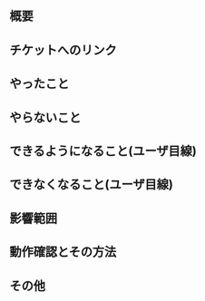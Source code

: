 ## 概要
## チケットへのリンク
## やったこと
## やらないこと
## できるようになること(ユーザ目線)
## できなくなること(ユーザ目線)
## 影響範囲
## 動作確認とその方法
## その他
